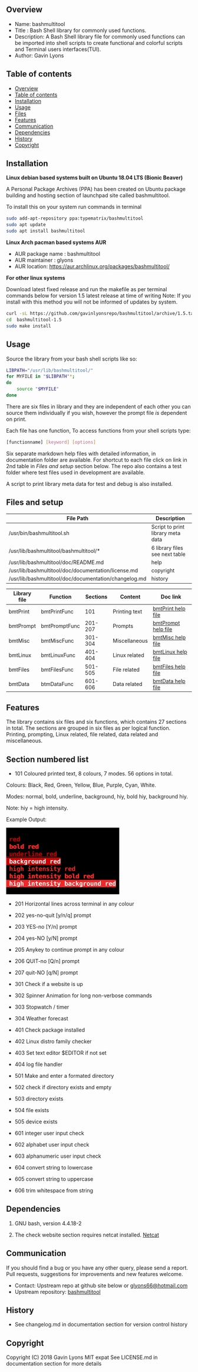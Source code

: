 
Overview
--------------------------------------------
* Name: bashmultitool
* Title : Bash Shell library  for commonly used functions.
* Description: A Bash Shell library file for commonly used functions
can be imported into shell scripts to create functional and colorful 
scripts and Terminal users interfaces(TUI).
* Author: Gavin Lyons

Table of contents
---------------------------

  * [Overview](#overview)
  * [Table of contents](#table-of-contents)
  * [Installation](#installation)
  * [Usage](#usage)
  * [Files](#files)
  * [Features](#features)
  * [Communication](#communication)
  * [Dependencies](#dependencies)
  * [History](#history)
  * [Copyright](#copyright)

Installation
-----------------------------------------------

**Linux debian based systems built on Ubuntu 18.04 LTS (Bionic Beaver)**
 
A Personal Package Archives (PPA) has been created on Ubuntu
package building and hosting section of launchpad site 
called bashmultitool.

To install this on your system run commands in terminal

```sh
sudo add-apt-repository ppa:typematrix/bashmultitool
sudo apt update
sudo apt install bashmultitool
```

**Linux Arch pacman based systems AUR**

* AUR package name : bashmultitool
* AUR maintainer : glyons
* AUR location: https://aur.archlinux.org/packages/bashmultitool/

**For other linux systems**

Download latest fixed release and run the makefile as per 
terminal commands below for version 1.5 latest release at time of writing
Note: If you install with this method you will not be informed of updates 
by system.

```sh
curl -sL https://github.com/gavinlyonsrepo/bashmultitool/archive/1.5.tar.gz | tar xz
cd  bashmultitool-1.5
sudo make install
```


Usage
-------------------------------------------
Source the library from your bash shell scripts like so:

```sh
LIBPATH="/usr/lib/bashmultitool/"
for MYFILE in "$LIBPATH"*;
do
	source "$MYFILE"
done


```

There are six files in library and they are independent of each other
you can source them individually if you wish, however the prompt file *is* 
dependent on print.

Each file has one function, To access functions from your shell scripts type:



```sh
[functionname] [keyword] [options]
```

Six separate markdown help files with detailed information, 
in documentation folder are available.
For shortcut to each file click on link in 2nd table in *Files and setup* section below.
The repo also contains a test folder where test files used in development are available.

A script to print library meta data for test and debug is also installed.

Files and setup
-----------------------------------------

| File Path | Description |
| ------ | ------ |
| /usr/bin/bashmultitool.sh | Script to print library meta data |
| /usr/lib/bashmultitool/bashmultitool/*  | 6 library files see next table|
| /usr/lib/bashmultitool/doc/README.md    | help      |
| /usr/lib/bashmultitool/doc/documentation/license.md | copyright |
| /usr/lib/bashmultitool/doc/documentation/changelog.md | history |  


| Library file | Function | Sections | Content | Doc link |
| ---- | ---- | ---- | ---- | ---- |
|  bmtPrint | bmtPrintFunc | 101 | Printing text | [bmtPrint help file](documentation/bmtPrint.md)|
|  bmtPrompt | bmtPromptFunc | 201-207 | Prompts | [ bmtPrompt help file](documentation/bmtPrompt.md)|
|  bmtMisc  | bmtMiscFunc  | 301-304  | Miscellaneous | [bmtMisc help file](documentation/bmtMisc.md)|
|  bmtLinux | bmtLinuxFunc | 401-404 | Linux related | [bmtLinux help file](documentation/bmtLinux.md)|
|  bmtFiles | bmtFilesFunc | 501-505 | File related | [bmtFiles help file](documentation/bmtFiles.md)|
|  bmtData | btmDataFunc | 601-606 | Data related | [bmtData help file](documentation/bmtData.md)|


Features
----------------------
The library contains six files and six functions,
which contains 27 sections in total.
The sections are grouped in six files as per logical function.
Printing, prompting, Linux related, file related, 
data related and miscellaneous.


## Section numbered list

* 101 Coloured printed text, 8 colours, 7 modes. 56 options in total.

Colours: Black, Red, Green, Yellow, Blue, Purple, Cyan, White.

Modes: normal, bold, underline, background, hiy, bold hiy, background hiy. 

Note: hiy = high intensity.

Example Output:

![ScreenShot](https://raw.githubusercontent.com/gavinlyonsrepo/bashmultitool/master/screenshot/colour_print_example.png)
 
 
* 201 Horizontal lines across terminal in any colour
* 202 yes-no-quit [y/n/q] prompt
* 203 YES-no [Y/n] prompt
* 204 yes-NO [y/N] prompt
* 205 Anykey to continue prompt in any colour
* 206 QUIT-no [Q/n] prompt
* 207 quit-NO [q/N] prompt

* 301 Check if a website is up
* 302 Spinner Animation for long non-verbose commands
* 303 Stopwatch / timer
* 304 Weather forecast

* 401 Check package installed
* 402 Linux distro family checker
* 403 Set text editor $EDITOR if not set
* 404 log file handler

* 501 Make and enter a formated directory
* 502 check if directory exists and empty
* 503 directory exists
* 504 file exists
* 505 device exists

* 601 integer user input check
* 602 alphabet user input check
* 603 alphanumeric user input check
* 604 convert string to lowercase
* 605 convert string to uppercase
* 606 trim whitespace from string


Dependencies
-------------------------------------
1. GNU bash, version 4.4.18-2  

2. The check website section requires netcat installed. [Netcat](https://en.wikipedia.org/wiki/Netcat)


Communication
-----------
If you should find a bug or you have any other query, 
please send a report.
Pull requests, suggestions for improvements
and new features welcome.
* Contact: Upstream repo at github site below or glyons66@hotmail.com
* Upstream repository: [bashmultitool](https://github.com/gavinlyonsrepo/bashmultitool)

History
------------------
* See changelog.md in documentation section for version control history
 
Copyright
---------
Copyright (C) 2018 Gavin Lyons MIT expat
See LICENSE.md in documentation section 
for more details
